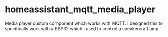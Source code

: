 # homeassistant_mqtt_media_player
Media player custom component which works with MQTT.  I designed this to specifically work with a ESP32 which i used to control a speakercraft amp.
